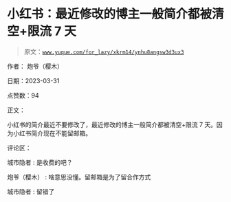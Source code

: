 # 小红书：最近修改的博主一般简介都被清空+限流 7 天

> 原文：[`www.yuque.com/for_lazy/xkrm14/ynhu8angsw3d3ux3`](https://www.yuque.com/for_lazy/xkrm14/ynhu8angsw3d3ux3)

作者： 炮爷（樱木）

日期：2023-03-31

点赞数：94

正文：

小红书的简介最近不要修改了，最近修改的博主一般简介都被清空+限流 7 天。因为小红书简介现在不能留邮箱。

评论区：

城市隐者 : 是收费的吧？

炮爷（樱木） : 啥意思没懂。留邮箱是为了留合作方式

城市隐者 : 留错了



